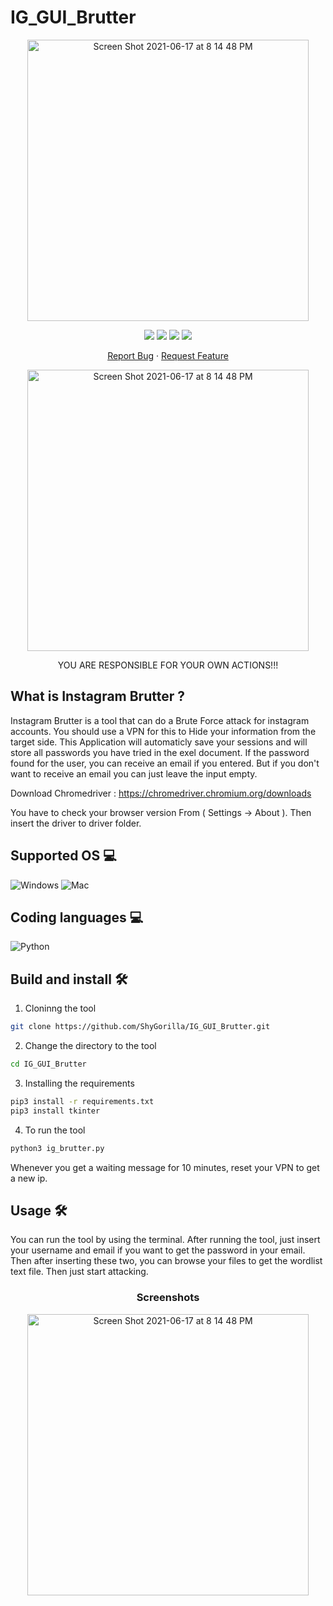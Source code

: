 # IG_GUI_Brutter

<p align="center">
  <img width="450" high="650" alt="Screen Shot 2021-06-17 at 8 14 48 PM" src="https://user-images.githubusercontent.com/73632576/122685593-65e01180-d21d-11eb-96f0-e805da223447.png">
</p>

<p align="center">
   <img src="https://img.shields.io/badge/language-python-blue?style"/>
   <img src="https://img.shields.io/github/license/ShyGorilla/IG_GUI_Brutter"/>
   <img src="https://img.shields.io/github/stars/ShyGorilla/IG_GUI_Brutter"/>
   <img src="https://img.shields.io/github/forks/ShyGorilla/IG_GUI_Brutter"/>
</p>

<p align="center">
    <a href="https://github.com/ShyGorilla/IG_GUI_Brutter/issues">Report Bug</a>
    ·
    <a href="https://github.com/ShyGorilla/IG_GUI_Brutter/issues">Request Feature</a>
  </p>
 
 <p align="center">
  <img width="450" high="650" alt="Screen Shot 2021-06-17 at 8 14 48 PM" src="https://img.shields.io/badge/From%20ShyGorilla%20I've%20written-1.3%20million%20Lines%20of%20code-blue">
  </p>

 <p align="center">
YOU ARE RESPONSIBLE FOR YOUR OWN ACTIONS!!!
</p>


## What is Instagram Brutter ? 
Instagram Brutter is a tool that can do a Brute Force attack for instagram accounts. You should use a VPN for this to Hide your information from the target side. This Application will automaticly save your sessions and will store all passwords you have tried in the exel document. If the password found for the user, you can receive an email if you entered. But if you don't want to receive an email you can just leave the input empty.

Download Chromedriver : https://chromedriver.chromium.org/downloads

You have to check your browser version From ( Settings -> About ). Then insert the driver to driver folder.

## Supported OS 💻

![Windows](http://img.shields.io/badge/-Windows-0078D6?style=flat-square&logo=windows&logoColor=ffffff)
![Mac](http://img.shields.io/badge/-Mac-0078D6?style=flat-square&logo=apple&logoColor=ffffff)

## Coding languages 💻

![Python](https://img.shields.io/badge/-Python-333333?style=flat&logo=python)&nbsp;

## Build and install 🛠️

1. Cloninng the tool

```bash
git clone https://github.com/ShyGorilla/IG_GUI_Brutter.git
```

2. Change the directory to the tool

```bash
cd IG_GUI_Brutter
```

3. Installing the requirements

```bash
pip3 install -r requirements.txt
pip3 install tkinter 
```

4. To run the tool

```bash
python3 ig_brutter.py 
```

Whenever you get a waiting message for 10 minutes, reset your VPN to get a new ip.

## Usage 🛠️

You can run the tool by using the terminal. After running the tool, just insert your username and email if you want to get the password in your email. Then after inserting these two, you can browse your files to get the wordlist text file. Then just start attacking.

 <h3 align="center">
Screenshots
 </h3>

 <p align="center">
<img width="450" high="650" alt="Screen Shot 2021-06-17 at 8 14 48 PM" src="https://user-images.githubusercontent.com/73632576/122685563-30d3bf00-d21d-11eb-95d6-64cc60d147d3.JPG">
 </p>

